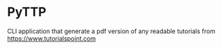 # PyTTP
CLI application that generate a pdf version of any readable tutorials from https://www.tutorialspoint.com
